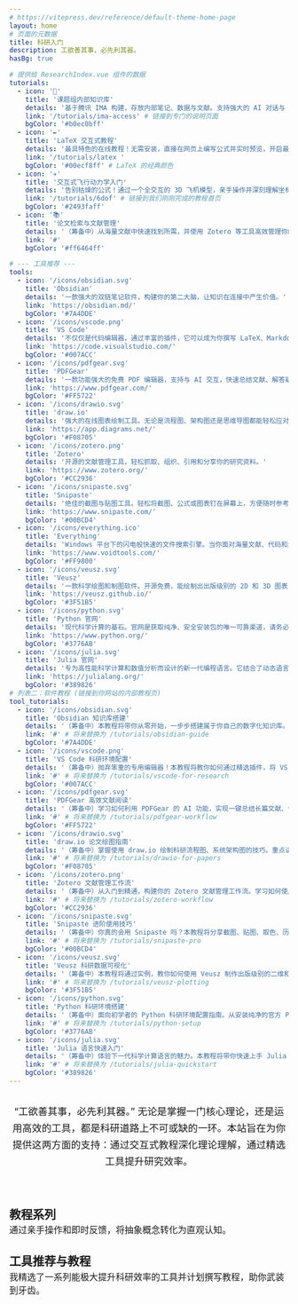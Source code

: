```yaml
---
# https://vitepress.dev/reference/default-theme-home-page
layout: home
# 页面的元数据
title: 科研入门
description: 工欲善其事，必先利其器。
hasBg: true

# 提供给 ResearchIndex.vue 组件的数据
tutorials:
  - icon: '🔑'
    title: '课题组内部知识库'
    details: '基于腾讯 IMA 构建，存放内部笔记、数据与文献。支持强大的 AI 对话与 RAG 查询。点击查看加入方式，扫码提交申请，由管理员审核后即可访问。'
    link: '/tutorials/ima-access' # 链接到专门的说明页面
    bgColor: '#b0ec0bff'
  - icon: '✒️'
    title: 'LaTeX 交互式教程'
    details: '最具特色的在线教程！无需安装，直接在网页上编写公式并实时预览，开启最直观的 LaTeX 学习之旅。'
    link: '/tutorials/latex '
    bgColor: '#00ecf8ff' # LaTeX 的经典颜色
  - icon: '✈️'
    title: '交互式飞行动力学入门'
    details: '告别枯燥的公式！通过一个全交互的 3D 飞机模型，亲手操作并深刻理解坐标系、姿态、气动力和运动轨迹。从零开始，构建对六自由度 (6-DoF) 的系统性认识。'
    link: '/tutorials/6dof' # 链接到我们刚刚完成的教程首页
    bgColor: '#2493faff'
  - icon: '📚'
    title: '论文检索与文献管理'
    details: '（筹备中）从海量文献中快速找到所需，并使用 Zotero 等工具高效管理你的参考文献。'
    link: '#'
    bgColor: '#ff6464ff'

# --- 工具推荐 ---
tools:
  - icon: '/icons/obsidian.svg'
    title: 'Obsidian'
    details: '一款强大的双链笔记软件，构建你的第二大脑，让知识在连接中产生价值。'
    link: 'https://obsidian.md/'
    bgColor: '#7A4DDE'
  - icon: '/icons/vscode.png'
    title: 'VS Code'
    details: '不仅仅是代码编辑器，通过丰富的插件，它可以成为你撰写 LaTeX、Markdown 笔记和进行数据分析的瑞士军刀。'
    link: 'https://code.visualstudio.com/'
    bgColor: '#007ACC'
  - icon: '/icons/pdfgear.svg'
    title: 'PDFGear'
    details: '一款功能强大的免费 PDF 编辑器，支持与 AI 交互，快速总结文献、解答疑惑。'
    link: 'https://www.pdfgear.com/'
    bgColor: '#FF5722'
  - icon: '/icons/drawio.svg'
    title: 'draw.io'
    details: '强大的在线图表绘制工具。无论是流程图、架构图还是思维导图都能轻松应对，更重要的是它内置 LaTeX 支持，让你在图表中也能插入精美的数学公式。'
    link: 'https://app.diagrams.net/'
    bgColor: '#F08705'
  - icon: '/icons/zotero.png'
    title: 'Zotero'
    details: '开源的文献管理工具，轻松抓取、组织、引用和分享你的研究资料。'
    link: 'https://www.zotero.org/'
    bgColor: '#CC2936'
  - icon: '/icons/snipaste.svg'
    title: 'Snipaste'
    details: '绝佳的截图与贴图工具。轻松将截图、公式或图表钉在屏幕上，方便随时参考与对比，极大提升文献阅读和论文写作效率。'
    link: 'https://www.snipaste.com/'
    bgColor: '#00BCD4'
  - icon: '/icons/everything.ico'
    title: 'Everything'
    details: 'Windows 平台下的闪电般快速的文件搜索引擎。当你面对海量文献、代码和素材时，它能在毫秒间找到你所需的文件，彻底告别 Windows 自带搜索的漫长等待。'
    link: 'https://www.voidtools.com/'
    bgColor: '#FF9800'
  - icon: '/icons/veusz.svg'
    title: 'Veusz'
    details: '一款科学绘图和制图软件。开源免费，能绘制出出版级别的 2D 和 3D 图表，是 Origin 的绝佳替代品。'
    link: 'https://veusz.github.io/'
    bgColor: '#3F51B5'
  - icon: '/icons/python.svg'
    title: 'Python 官网'
    details: '现代科学计算的基石。官网是获取纯净、安全安装包的唯一可靠渠道，请务必认准，避免从搜索引擎的广告链接下载。'
    link: 'https://www.python.org/'
    bgColor: '#3776AB'
  - icon: '/icons/julia.svg'
    title: 'Julia 官网'
    details: '专为高性能科学计算和数值分析而设计的新一代编程语言。它结合了动态语言的易用性和编译语言的速度，是处理复杂计算任务的理想选择。'
    link: 'https://julialang.org/'
    bgColor: '#389826'
# 列表二：软件教程 (链接到你网站的内部教程页)
tool_tutorials:
  - icon: '/icons/obsidian.svg'
    title: 'Obsidian 知识库搭建'
    details: '（筹备中）本教程将带你从零开始，一步步搭建属于你自己的数字化知识库。学习如何利用双向链接，高效整理文献笔记，真正让你的知识网络‘活’起来。'
    link: '#' # 将来替换为 /tutorials/obsidian-guide
    bgColor: '#7A4DDE'
  - icon: '/icons/vscode.png'
    title: 'VS Code 科研环境配置'
    details: '（筹备中）抛弃笨重的专用编辑器！本教程将教你如何通过精选插件，将 VS Code 打造成一个轻量、高效、且高度定制化的科研与写作中心。'
    link: '#' # 将来替换为 /tutorials/vscode-for-research
    bgColor: '#007ACC'
  - icon: '/icons/pdfgear.svg'
    title: 'PDFGear 高效文献阅读'
    details: '（筹备中）学习如何利用 PDFGear 的 AI 功能，实现一键总结长篇文献、快速解答疑难概念。本教程将分享高效阅读、管理高亮与笔记的最佳实践。'
    link: '#' # 将来替换为 /tutorials/pdfgear-workflow
    bgColor: '#FF5722'
  - icon: '/icons/drawio.svg'
    title: 'draw.io 论文绘图指南'
    details: '（筹备中）掌握使用 draw.io 绘制科研流程图、系统架构图的技巧。重点讲解如何在图表中无缝嵌入精美的 LaTeX 数学公式，并导出适用于论文的高清矢量图。'
    link: '#' # 将来替换为 /tutorials/drawio-for-papers
    bgColor: '#F08705'
  - icon: '/icons/zotero.png'
    title: 'Zotero 文献管理工作流'
    details: '（筹备中）从入门到精通，构建你的 Zotero 文献管理工作流。学习如何使用浏览器插件一键抓取文献，并配合 Word 或 LaTeX 插件在写作中轻松插入和格式化引文。'
    link: '#' # 将来替换为 /tutorials/zotero-workflow
    bgColor: '#CC2936'
  - icon: '/icons/snipaste.svg'
    title: 'Snipaste 进阶使用技巧'
    details: '（筹备中）你真的会用 Snipaste 吗？本教程将分享截图、贴图、取色、历史记录等高级功能，让你在文献对比和笔记整理时如虎添翼。'
    link: '#' # 将来替换为 /tutorials/snipaste-pro
    bgColor: '#00BCD4'
  - icon: '/icons/veusz.svg'
    title: 'Veusz 科研数据可视化'
    details: '（筹备中）本教程将通过实例，教你如何使用 Veusz 制作出版级别的二维和三维图表，并进行精细的样式调整，让你的数据会“说话”。'
    link: '#' # 将来替换为 /tutorials/veusz-plotting
    bgColor: '#3F51B5'
  - icon: '/icons/python.svg'
    title: 'Python 科研环境搭建'
    details: '（筹备中）面向初学者的 Python 科研环境配置指南。从安装纯净的官方 Python 开始，到使用 Conda 管理虚拟环境，为你的数据分析之旅打下坚实基础。'
    link: '#' # 将来替换为 /tutorials/python-setup
    bgColor: '#3776AB'
  - icon: '/icons/julia.svg'
    title: 'Julia 语言快速入门'
    details: '（筹备中）体验下一代科学计算语言的魅力。本教程将带你快速上手 Julia 的基础语法和核心优势，并完成你的第一个高性能数值计算任务。'
    link: '#' # 将来替换为 /tutorials/julia-quickstart
    bgColor: '#389826'
---
```


<!-- [优化] 页面内容部分 -->
<div class="card-grid-container">

  <!-- [新增] 开场白，连接主题和内容 -->
  <p class="leading-text">
    “工欲善其事，必先利其器。” 无论是掌握一门核心理论，还是运用高效的工具，都是科研道路上不可或缺的一环。本站旨在为你提供这两方面的支持：通过交互式教程深化理论理解，通过精选工具提升研究效率。
  </p>
  
  <h2>教程系列</h2>
  <!-- [新增] 板块描述 -->
  <p class="section-description">通过亲手操作和即时反馈，将抽象概念转化为直观认知。</p>
  <div class="card-grid">
    <ResearchCard 
      v-for="item in $frontmatter.tutorials" 
      :key="item.title"
      :icon="item.icon"
      :title="item.title"
      :details="item.details"
      :link="item.link"
      :bgColor="item.bgColor"
    />
  </div>

  <h2>工具推荐与教程</h2>
  <!-- [新增] 板块描述 -->
  <p class="section-description">我精选了一系列能极大提升科研效率的工具并计划撰写教程，助你武装到牙齿。</p>
  <ToolShowcase 
    :software="$frontmatter.tools"
    :tutorials="$frontmatter.tool_tutorials"
  />

</div>

<!-- [新增] 为新增的文本元素添加一些简单样式 -->
<style>
.leading-text {
  font-size: 1.1rem;
  color: var(--vp-c-text-2);
  text-align: center;
  margin: 2rem auto 4rem;

  line-height: 1.7;
}
.section-description {
  font-size: 1rem;
  color: var(--vp-c-text-2);
  margin-top: -1rem;
  margin-bottom: 0rem;
}
</style>